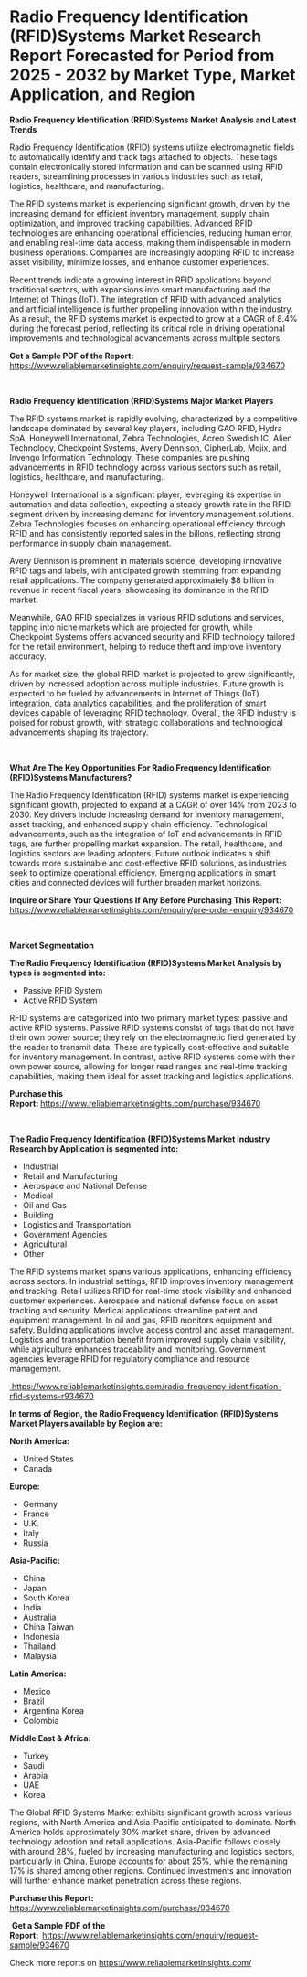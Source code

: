 <p><h1>Radio Frequency Identification (RFID)Systems Market Research Report Forecasted for Period from 2025 -  2032 by Market Type, Market Application, and Region</h1></p><p><strong>Radio Frequency Identification (RFID)Systems Market Analysis and Latest Trends</strong></p>
<p><p>Radio Frequency Identification (RFID) systems utilize electromagnetic fields to automatically identify and track tags attached to objects. These tags contain electronically stored information and can be scanned using RFID readers, streamlining processes in various industries such as retail, logistics, healthcare, and manufacturing.</p><p>The RFID systems market is experiencing significant growth, driven by the increasing demand for efficient inventory management, supply chain optimization, and improved tracking capabilities. Advanced RFID technologies are enhancing operational efficiencies, reducing human error, and enabling real-time data access, making them indispensable in modern business operations. Companies are increasingly adopting RFID to increase asset visibility, minimize losses, and enhance customer experiences.</p><p>Recent trends indicate a growing interest in RFID applications beyond traditional sectors, with expansions into smart manufacturing and the Internet of Things (IoT). The integration of RFID with advanced analytics and artificial intelligence is further propelling innovation within the industry. As a result, the RFID systems market is expected to grow at a CAGR of 8.4% during the forecast period, reflecting its critical role in driving operational improvements and technological advancements across multiple sectors.</p></p>
<p><strong>Get a Sample PDF of the Report:&nbsp;</strong> <a href="https://www.reliablemarketinsights.com/enquiry/request-sample/934670?utm_campaign=3291&utm_medium=2&utm_source=Github&utm_content=ia&utm_term=08042025&utm_id=radio-frequency-identification-rfidsystems">https://www.reliablemarketinsights.com/enquiry/request-sample/934670</a></p>
<p>&nbsp;</p>
<p><strong>Radio Frequency Identification (RFID)Systems Major Market Players</strong></p>
<p><p>The RFID systems market is rapidly evolving, characterized by a competitive landscape dominated by several key players, including GAO RFID, Hydra SpA, Honeywell International, Zebra Technologies, Acreo Swedish IC, Alien Technology, Checkpoint Systems, Avery Dennison, CipherLab, Mojix, and Invengo Information Technology. These companies are pushing advancements in RFID technology across various sectors such as retail, logistics, healthcare, and manufacturing.</p><p>Honeywell International is a significant player, leveraging its expertise in automation and data collection, expecting a steady growth rate in the RFID segment driven by increasing demand for inventory management solutions. Zebra Technologies focuses on enhancing operational efficiency through RFID and has consistently reported sales in the billons, reflecting strong performance in supply chain management.</p><p>Avery Dennison is prominent in materials science, developing innovative RFID tags and labels, with anticipated growth stemming from expanding retail applications. The company generated approximately $8 billion in revenue in recent fiscal years, showcasing its dominance in the RFID market.</p><p>Meanwhile, GAO RFID specializes in various RFID solutions and services, tapping into niche markets which are projected for growth, while Checkpoint Systems offers advanced security and RFID technology tailored for the retail environment, helping to reduce theft and improve inventory accuracy.</p><p>As for market size, the global RFID market is projected to grow significantly, driven by increased adoption across multiple industries. Future growth is expected to be fueled by advancements in Internet of Things (IoT) integration, data analytics capabilities, and the proliferation of smart devices capable of leveraging RFID technology. Overall, the RFID industry is poised for robust growth, with strategic collaborations and technological advancements shaping its trajectory.</p></p>
<p>&nbsp;</p>
<p><strong>What Are The Key Opportunities For Radio Frequency Identification (RFID)Systems Manufacturers?</strong></p>
<p><p>The Radio Frequency Identification (RFID) systems market is experiencing significant growth, projected to expand at a CAGR of over 14% from 2023 to 2030. Key drivers include increasing demand for inventory management, asset tracking, and enhanced supply chain efficiency. Technological advancements, such as the integration of IoT and advancements in RFID tags, are further propelling market expansion. The retail, healthcare, and logistics sectors are leading adopters. Future outlook indicates a shift towards more sustainable and cost-effective RFID solutions, as industries seek to optimize operational efficiency. Emerging applications in smart cities and connected devices will further broaden market horizons.</p></p>
<p><strong>Inquire or Share Your Questions If Any Before Purchasing This Report:</strong> <a href="https://www.reliablemarketinsights.com/enquiry/pre-order-enquiry/934670?utm_campaign=3291&utm_medium=2&utm_source=Github&utm_content=ia&utm_term=08042025&utm_id=radio-frequency-identification-rfidsystems">https://www.reliablemarketinsights.com/enquiry/pre-order-enquiry/934670</a></p>
<p>&nbsp;</p>
<p><strong>Market Segmentation</strong></p>
<p><strong>The Radio Frequency Identification (RFID)Systems Market Analysis by types is segmented into:</strong></p>
<p><ul><li>Passive RFID System</li><li>Active RFID System</li></ul></p>
<p><p>RFID systems are categorized into two primary market types: passive and active RFID systems. Passive RFID systems consist of tags that do not have their own power source; they rely on the electromagnetic field generated by the reader to transmit data. These are typically cost-effective and suitable for inventory management. In contrast, active RFID systems come with their own power source, allowing for longer read ranges and real-time tracking capabilities, making them ideal for asset tracking and logistics applications.</p></p>
<p><strong>Purchase this Report:&nbsp;</strong><a href="https://www.reliablemarketinsights.com/purchase/934670?utm_campaign=3291&utm_medium=2&utm_source=Github&utm_content=ia&utm_term=08042025&utm_id=radio-frequency-identification-rfidsystems">https://www.reliablemarketinsights.com/purchase/934670</a></p>
<p>&nbsp;</p>
<p><strong>The Radio Frequency Identification (RFID)Systems Market Industry Research by Application is segmented into:</strong></p>
<p><ul><li>Industrial</li><li>Retail and Manufacturing</li><li>Aerospace and National Defense</li><li>Medical</li><li>Oil and Gas</li><li>Building</li><li>Logistics and Transportation</li><li>Government Agencies</li><li>Agricultural</li><li>Other</li></ul></p>
<p><p>The RFID systems market spans various applications, enhancing efficiency across sectors. In industrial settings, RFID improves inventory management and tracking. Retail utilizes RFID for real-time stock visibility and enhanced customer experiences. Aerospace and national defense focus on asset tracking and security. Medical applications streamline patient and equipment management. In oil and gas, RFID monitors equipment and safety. Building applications involve access control and asset management. Logistics and transportation benefit from improved supply chain visibility, while agriculture enhances traceability and monitoring. Government agencies leverage RFID for regulatory compliance and resource management.</p></p>
<p><a href="https://www.reliablemarketinsights.com/radio-frequency-identification-rfid-systems-r934670?utm_campaign=3291&utm_medium=2&utm_source=Github&utm_content=ia&utm_term=08042025&utm_id=radio-frequency-identification-rfidsystems">&nbsp;https://www.reliablemarketinsights.com/radio-frequency-identification-rfid-systems-r934670</a></p>
<p><strong>In terms of Region, the Radio Frequency Identification (RFID)Systems Market Players available by Region are:</strong></p>
<p>
    <p> <strong> North America: </strong>
        <ul>
            <li>United States</li>
            <li>Canada</li>
        </ul>
        </p> 
    <p> <strong> Europe: </strong>
        <ul>
            <li>Germany</li>
            <li>France</li>
            <li>U.K.</li>
            <li>Italy</li>
            <li>Russia</li>
        </ul>
        </p> 
    <p> <strong> Asia-Pacific: </strong>
        <ul>
            <li>China</li>
            <li>Japan</li>
            <li>South Korea</li>
            <li>India</li>
            <li>Australia</li>
            <li>China Taiwan</li>
            <li>Indonesia</li>
            <li>Thailand</li>
            <li>Malaysia</li>
        </ul>
        </p> 
    <p> <strong> Latin America: </strong>
        <ul>
            <li>Mexico</li>
            <li>Brazil</li>
            <li>Argentina Korea</li>
            <li>Colombia</li>
        </ul>
        </p> 
    <p> <strong> Middle East & Africa: </strong>
        <ul>
            <li>Turkey</li>
            <li>Saudi</li>
            <li>Arabia</li>
            <li>UAE</li>
            <li>Korea</li>
        </ul>
    </p>
    </p>
<p><p>The Global RFID Systems Market exhibits significant growth across various regions, with North America and Asia-Pacific anticipated to dominate. North America holds approximately 30% market share, driven by advanced technology adoption and retail applications. Asia-Pacific follows closely with around 28%, fueled by increasing manufacturing and logistics sectors, particularly in China. Europe accounts for about 25%, while the remaining 17% is shared among other regions. Continued investments and innovation will further enhance market penetration across these regions.</p></p>
<p><strong>Purchase this Report: </strong><a href="https://www.reliablemarketinsights.com/purchase/934670?utm_campaign=3291&utm_medium=2&utm_source=Github&utm_content=ia&utm_term=08042025&utm_id=radio-frequency-identification-rfidsystems">https://www.reliablemarketinsights.com/purchase/934670</a></p>
<p>&nbsp;<strong>Get a Sample PDF of the Report:&nbsp;&nbsp;</strong><a href="https://www.reliablemarketinsights.com/enquiry/request-sample/934670?utm_campaign=3291&utm_medium=2&utm_source=Github&utm_content=ia&utm_term=08042025&utm_id=radio-frequency-identification-rfidsystems">https://www.reliablemarketinsights.com/enquiry/request-sample/934670</a></p>
<p><strong></strong></p>
<p>Check more reports on <a href="https://www.reliablemarketinsights.com/?utm_campaign=3291&utm_medium=2&utm_source=Github&utm_content=ia&utm_term=08042025&utm_id=radio-frequency-identification-rfidsystems">https://www.reliablemarketinsights.com/</a></p>
